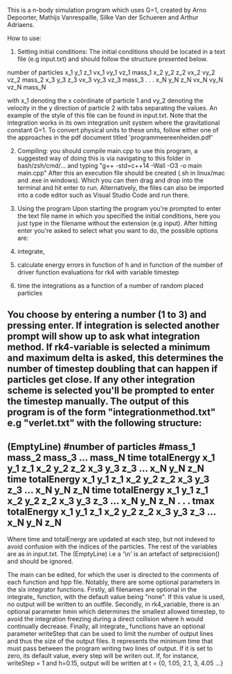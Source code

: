 This is a n-body simulation program which uses G=1, created by Arno Depoorter, Mathijs Vanrespaille, Silke Van der Schueren and Arthur Adriaens.

How to use:

1. Setting initial conditions:
The initial conditions should be located in  a text file (e.g input.txt) and should follow the structure presented below.

number of particles
x_1 y_1 z_1 vx_1 vy_1 vz_1 mass_1
x_2 y_2 z_2 vx_2 vy_2 vz_2 mass_2
x_3 y_3 z_3 vx_3 vy_3 vz_3 mass_3
.
.
.
x_N y_N z_N vx_N vy_N vz_N mass_N


with x_1 denoting the x coördinate of particle 1 and vy_2 denoting the velocity in the y direction of particle 2 with tabs separating the values. An example of the style of this file can be found in input.txt.
Note that the integration works in its own integration unit system where the gravitational constant G=1. To convert physical units to these units, follow either one of the approaches in the pdf document titled 'programmeereenheiden.pdf'

2. Compiling:
you should compile main.cpp to use this program, a suggested way of doing this is via navigating to this folder in bash/zsh/cmd/... and typing
"g++ -std=c++14 -Wall -O3 -o main main.cpp"
After this an execution file should be created (.sh in linux/mac and .exe in windows). Which you can then drag and drop into the terminal and hit enter to run.
Alternatively, the files can also be imported into a code editor such as Visual Studio Code and run there. 

3. Using the program
Upon starting the program you're prompted to enter the text file name in which you specified the initial conditions, here you just type in the filename without the extension (e.g input). After hitting enter you're asked to select what you want to do, the possible options are:

1. integrate, 
2. calculate energy errors in function of h and in function of the number of driver function evaluations for rk4 with variable timestep
3. time the integrations as a function of a number of random placed particles

You choose by entering a number (1 to 3) and pressing enter. If integration is selected another prompt will show up to ask what integration method. If rk4-variable is selected a minimum and maximum delta is asked, this determines the number of timestep doubling that can happen if particles get close. 
If any other integration scheme is selected you'll be prompted to enter the timestep manually. 
The output of this program is of the form "integrationmethod.txt" e.g "verlet.txt" with the following structure:
----------------------------------------------------------------------
(EmptyLine)
#number of particles
#mass_1 mass_2 mass_3 ... mass_N
time totalEnergy x_1 y_1 z_1 x_2 y_2 z_2 x_3 y_3 z_3 ... x_N y_N z_N
time totalEnergy x_1 y_1 z_1 x_2 y_2 z_2 x_3 y_3 z_3 ... x_N y_N z_N
time totalEnergy x_1 y_1 z_1 x_2 y_2 z_2 x_3 y_3 z_3 ... x_N y_N z_N
.
.
.
tmax totalEnergy x_1 y_1 z_1 x_2 y_2 z_2 x_3 y_3 z_3 ... x_N y_N z_N
----------------------------------------------------------------------
Where time and totalEnergy are updated at each step, but not indexed to avoid confusion with the indices of the particles. The rest of the variables are as in input.txt. The (EmptyLine) i.e a '\n' is an artefact of setprecision() and should be ignored.

The main can be edited, for which the user is directed to the comments of each function and hpp file. Notably, there are some optional parameters in the six integrator functions.
Firstly, all filenames are optional in the integrate_ function, with the default value being "none". If this value is used, no output will be written to an outfile. 
Secondly, in rk4_variable, there is an optional parameter hmin which determines the smallest allowed timestep, to avoid the integration freezing during a direct collision where h would continually decrease. 
Finally, all integrate_ functions have an optional parameter writeStep that can be used to limit the number of output lines and thus the size of the output files. It represents the minimum time that must pass between the program writing two lines of output. If it is set to zero, its default value, every step will be writen out. If, for instance, writeStep = 1 and h=0.15, output will be written at t = {0, 1.05, 2.1, 3, 4.05 ...}

